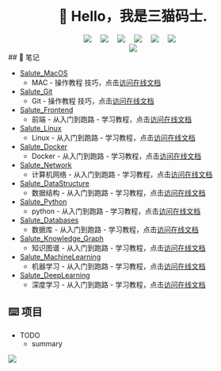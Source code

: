 <div align="center">

#  🙋 Hello，我是三猫码士.

</div>

<div align="center">
  <!-- profile logo 个人资料徽标 -->
  <div align="center">
    <a href="https://twitter.com/sun0225SUN/"><img src="https://img.shields.io/badge/Twitter-推特-blue" /></a>&emsp;
    <a href="https://www.youtube.com/channel/UC4nDk0V8I1c6m3CIo0F2LIQ"><img src="https://img.shields.io/badge/YouTube-油管-c32136" /></a>&emsp;
    <a href="https://box.sunguoqi.com/weixin_mp"><img src="https://img.shields.io/badge/WeChat-微信-07c160" /></a>&emsp;
    <a href="https://space.bilibili.com/448488855/"><img src="https://img.shields.io/badge/Bilibili-B站-ff69b4" /></a>&emsp;
    <a href="https://blog.csdn.net/weixin_50915462/"><img src="https://img.shields.io/badge/CSDN-论坛-c32136" /></a>&emsp;
    <a href="https://www.zhihu.com/people/sunguoqi/"><img src="https://img.shields.io/badge/Zhihu-知乎-blue" /></a>&emsp;
  </div>
  <!-- Snake Code Contribution Map 贪吃蛇代码贡献图 -->
  <img src="https://raw.githubusercontent.com/sanmaomashi/sanmaomashi/main/assets/github-contribution-grid-snake.svg" />
</div>
## 📝  笔记

- [Salute_MacOS](https://github.com/sanmaomashi/Salute_MacOS) &emsp; 
  - MAC - 操作教程 技巧，点击[访问在线文档](https://sanmaomashi.github.io/Salute_MacOS/)
- [Salute_Git](https://github.com/sanmaomashi/Salute_Git) &emsp; 
  - Git - 操作教程 技巧，点击[访问在线文档](https://sanmaomashi.github.io/Salute_Git/)
- [Salute_Frontend](https://github.com/sanmaomashi/Salute_Frontend) &emsp; 
  - 前端 - 从入门到跑路 - 学习教程，点击[访问在线文档](https://sanmaomashi.github.io/Salute_Frontend/)
- [Salute_Linux](https://github.com/sanmaomashi/Salute_Linux) &emsp; 
  - Linux - 从入门到跑路 - 学习教程，点击[访问在线文档](https://sanmaomashi.github.io/Salute_Linux/)
- [Salute_Docker](https://github.com/sanmaomashi/Salute_Docker) &emsp; 
  - Docker - 从入门到跑路 - 学习教程，点击[访问在线文档](https://sanmaomashi.github.io/Salute_Docker/)
- [Salute_Network](https://github.com/sanmaomashi/Salute_Network) &emsp; 
  - 计算机网络 - 从入门到跑路 - 学习教程，点击[访问在线文档](https://sanmaomashi.github.io/Salute_Network/)
- [Salute_DataStructure](https://github.com/sanmaomashi/Salute_DataStructure) &emsp; 
  - 数据结构 - 从入门到跑路 - 学习教程，点击[访问在线文档](https://sanmaomashi.github.io/Salute_DataStructure/)
- [Salute_Python](https://github.com/sanmaomashi/Salute_Python) &emsp; 
  - python - 从入门到跑路 - 学习教程，点击[访问在线文档](https://sanmaomashi.github.io/Salute_Python/)
- [Salute_Databases](https://github.com/sanmaomashi/Salute_Databases) &emsp; 
  - 数据库 - 从入门到跑路 - 学习教程，点击[访问在线文档](https://sanmaomashi.github.io/Salute_Databases/)
- [Salute_Knowledge_Graph](https://github.com/sanmaomashi/Salute_Knowledge_Graph) &emsp; 
  - 知识图谱 - 从入门到跑路 - 学习教程，点击[访问在线文档](https://sanmaomashi.github.io/Salute_Knowledge_Graph/)
- [Salute_MachineLearning](https://github.com/sanmaomashi/Salute_MachineLearning) &emsp; 
  - 机器学习 - 从入门到跑路 - 学习教程，点击[访问在线文档](https://sanmaomashi.github.io/Salute_MachineLearning/)
- [Salute_DeepLearning](https://github.com/sanmaomashi/Salute_DeepLearning) &emsp; 
  - 深度学习 - 从入门到跑路 - 学习教程，点击[访问在线文档](https://sanmaomashi.github.io/Salute_DeepLearning/)

## ⌨️ 项目


- TODO
  - summary
  





<img src="https://raw.githubusercontent.com/sanmaomashi/sanmaomashi/main/profile-3d-contrib/profile-green-animate.svg" />



